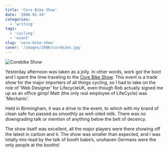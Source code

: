 ```yaml
---
title: 'Core Bike Show'
date: '2006-01-24'
categories:
  - 'writing'
tags:
  - 'cycling'
  - 'event'
slug: 'core-bike-show'
cover: '/images/2006/corebike.jpg'
---
```


![Corebike Show](/images/2006/90745722.jpg)

Yesterday afternoon was taken as a jolly. In other words, work got the boot and I spent the time traveling to the [Core Bike Show](https://corebike.co.uk/).
This event is a trade show for the major importers of all things cycling, so I had to take on the role of ‘Web Designer’ for LifecycleUK, even though Rob actually signed me up as an office gimp! Matt (the only real employee of LifeCycle) was 'Mechanic’.

Held in Birmingham, it was a drive to the event, to which with my brand of clean safe fun passed as smoothly as well-oiled milk. There was no downgrading talk or mention of anything below the belt of decency.

The show itself was excellent, all the major players were there showing off the latest in carbon and ti. The show was smaller than expected, and I was totally mis-lead by the talk of booth babe’s, unshaven Germans were the only people at the booths!
